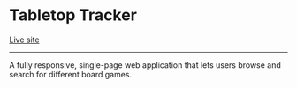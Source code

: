 # Tabletop Tracker

[Live site](http://tabletoptracker.netlify.app/)

---

A fully responsive, single-page web application that lets users browse and search for different board games.
